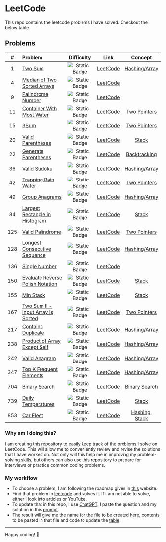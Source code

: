 # LeetCode

This repo contains the leetcode problems I have solved. Checkout the below table.

## Problems

|  #  | Problem                                                                                 |                           Difficulty                           |                                    Link                                     |               Concept                |
|:---:|:----------------------------------------------------------------------------------------|:--------------------------------------------------------------:|:---------------------------------------------------------------------------:|:------------------------------------:|
|  1  | [Two Sum](solutions/1_two_sum.md)                                                       | ![Static Badge](https://img.shields.io/badge/Easy-brightgreen) |             [LeetCode](https://leetcode.com/problems/two-sum/)              | [Hashing/Array](concepts/hashing.md) |
|  4  | [Median of Two Sorted Arrays](solutions/4_median_of_two_sorted_arrays.md)               |     ![Static Badge](https://img.shields.io/badge/Hard-red)     |   [LeetCode](https://leetcode.com/problems/median-of-two-sorted-arrays/)    |                                      |
|  9  | [Palindrome Number](solutions/9_palindrome_number.md)                                   | ![Static Badge](https://img.shields.io/badge/Easy-brightgreen) |        [LeetCode](https://leetcode.com/problems/palindrome-number/)         |                                      |
| 11  | [Container With Most Water](solutions/11_container_with_most_water.md)                  |  ![Static Badge](https://img.shields.io/badge/Medium-yellow)   |    [LeetCode](https://leetcode.com/problems/container-with-most-water/)     |[Two Pointers](concepts/two_pointers.md)|
| 15  | [3Sum](solutions/15_3sum.md)                                                            |  ![Static Badge](https://img.shields.io/badge/Medium-yellow)   |               [LeetCode](https://leetcode.com/problems/3sum/)               |[Two Pointers](concepts/two_pointers.md)|
| 20 | [Valid Parentheses](solutions/20_valid_parentheses.md) | ![Static Badge](https://img.shields.io/badge/Easy-brightgreen) | [LeetCode](https://leetcode.com/problems/valid-parentheses/) | [Stack](concepts/stack.md) |
| 22 | [Generate Parentheses](solutions/22_generate_parentheses.md) | ![Static Badge](https://img.shields.io/badge/Medium-yellow) | [LeetCode](https://leetcode.com/problems/generate-parentheses/) | [Backtracking](concepts/backtracking.md) |
| 36  | [Valid Sudoku](solutions/36_valid_sudoku.md)                                            |  ![Static Badge](https://img.shields.io/badge/Medium-yellow)   |           [LeetCode](https://leetcode.com/problems/valid-sudoku/)           | [Hashing/Array](concepts/hashing.md) |
| 42  | [Trapping Rain Water](solutions/42_trapping_rain_water.md)                              |     ![Static Badge](https://img.shields.io/badge/Hard-red)     |       [LeetCode](https://leetcode.com/problems/trapping-rain-water/)        |[Two Pointers](concepts/two_pointers.md)|
| 49 | [Group Anagrams](solutions/49_group_anagrams.md) | ![Static Badge](https://img.shields.io/badge/Medium-yellow) | [LeetCode](https://leetcode.com/problems/group-anagrams/) | [Hashing/Array](concepts/hashing.md) |
| 84 | [Largest Rectangle in Histogram](solutions/84_largest_rectangle_in_histogram.md) | ![Static Badge](https://img.shields.io/badge/Hard-red) | [LeetCode](https://leetcode.com/problems/largest-rectangle-in-histogram) | [Stack](concepts/stack.md) |
| 125 | [Valid Palindrome](solutions/125_valid_palindrome.md) | ![Static Badge](https://img.shields.io/badge/Easy-brightgreen) | [LeetCode](https://leetcode.com/problems/valid-palindrome/) | [Two Pointers](concepts/two_pointers.md) |
| 128 | [Longest Consecutive Sequence](solutions/128_longest_consecutive_sequence.md)           |  ![Static Badge](https://img.shields.io/badge/Medium-yellow)   |   [LeetCode](https://leetcode.com/problems/longest-consecutive-sequence/)   | [Hashing/Array](concepts/hashing.md)|
| 136 | [Single Number](solutions/136_single_number.md)                                         | ![Static Badge](https://img.shields.io/badge/Easy-brightgreen) |          [LeetCode](https://leetcode.com/problems/single-number/)           |                                      |
| 150 | [Evaluate Reverse Polish Notation](solutions/150_evaluate_reverse_polish_notation.md) | ![Static Badge](https://img.shields.io/badge/Medium-yellow) | [LeetCode](https://leetcode.com/problems/evaluate-reverse-polish-notation) | [Stack](concepts/stack.md) |
| 155 | [Min Stack](solutions/155_min_stack.md) | ![Static Badge](https://img.shields.io/badge/Medium-yellow) | [LeetCode](https://leetcode.com/problems/min-stack/) | [Stack](concepts/stack.md) |
| 167 | [Two Sum II - Input Array Is Sorted](solutions/167_two_sum_ii_input_array_is_sorted.md) |  ![Static Badge](https://img.shields.io/badge/Medium-yellow)   | [LeetCode](https://leetcode.com/problems/two-sum-ii-input-array-is-sorted/) |[Two Pointers](concepts/two_pointers.md)|
| 217 | [Contains Duplicate](solutions/217_contains_duplicate.md) | ![Static Badge](https://img.shields.io/badge/Easy-brightgreen) | [LeetCode](https://leetcode.com/problems/contains-duplicate/) | [Hashing/Array](concepts/hashing.md) |
| 238 | [Product of Array Except Self](solutions/238_product_of_array_except_self.md) | ![Static Badge](https://img.shields.io/badge/Medium-yellow) | [LeetCode](https://leetcode.com/problems/product-of-array-except-self/) |   [Hashing/Array](concepts/hashing.md)    |
| 242 | [Valid Anagram](solutions/242_valid_anagram.md) | ![Static Badge](https://img.shields.io/badge/Easy-brightgreen) | [LeetCode](https://leetcode.com/problems/valid-anagram/) | [Hashing/Array](concepts/hashing.md) |
| 347 | [Top K Frequent Elements](solutions/347_top_k_frequent_elements.md)                     |  ![Static Badge](https://img.shields.io/badge/Medium-yellow)   |       [LeetCode](https://leetcode.com/problems/top-k-frequent-elements/)    | [Hashing/Array](concepts/hashing.md) |
| 704 | [Binary Search](solutions/704_binary_search.md) | ![Static Badge](https://img.shields.io/badge/Easy-brightgreen) | [LeetCode](https://leetcode.com/problems/binary-search/) | [Binary Search](concepts/binary_search.md) |
| 739 | [Daily Temperatures](solutions/739_daily_temperatures.md) | ![Static Badge](https://img.shields.io/badge/Medium-yellow) | [LeetCode](https://leetcode.com/problems/daily-temperatures/) | [Stack](concepts/stack.md) |
| 853 | [Car Fleet](solutions/853_car_fleet.md) | ![Static Badge](https://img.shields.io/badge/Medium-yellow) | [LeetCode](https://leetcode.com/problems/car-fleet/) | [Hashing](concepts/hashing.md), [Stack](concepts/stack.md) |



### Why am I doing this?

I am creating this repository to easily keep track of the problems I solve on LeetCode. This will allow me to conveniently review and revise the solutions that I have worked on. Not only will this help me in improving my problem-solving skills, but others can also use this repository to prepare for interviews or practice common coding problems.

### My workflow
- To choose a problem, I am following the roadmap given in [this](https://neetcode.io/roadmap) website.
- Find that problem in [leetcode](https://leetcode.com) and solves it. If I am not able to solve, either I look into articles or YouTube.
- To update that in this repo, I use [ChatGPT](https://chatgpt.com). I paste the question and my solution in this [prompt](utils/prompt.md).
- The result will give me the name for the file to be created [here](solutions), contents to be pasted in that file and code to update the [table](#problems).


---

Happy coding! 🎉
